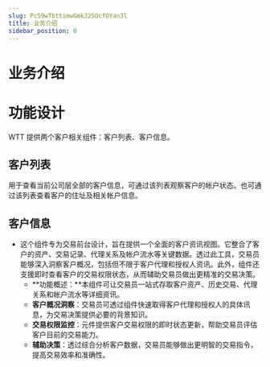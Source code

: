 ```yaml
---
slug: Pc59wTbttimwGmkJ25OcfOYan3l
title: 业务介绍
sidebar_position: 0
---
```



# 业务介绍


# 功能设计


WTT 提供两个客户相关组件：客户列表、客户信息。


## **客户列表**


用于查看当前公司层全部的客户信息，可通过该列表观察客户的帐户状态。也可通过该列表查看客户的住址及相关帐户信息。


## **客户信息**

- 这个组件专为交易前台设计，旨在提供一个全面的客户资讯视图。它整合了客户的资产、交易记录、代理关系及帐户流水等关键数据。透过此工具，交易员能够深入洞察客户概况，包括但不限于客户代理和授权人资讯。此外，组件还支援即时查看客户的交易权限状态，从而辅助交易员做出更精准的交易决策。
    - **功能概述：**本组件可让交易员一站式存取客户资产、历史交易、代理关系和帐户流水等详细资讯。
    - **客户概况洞察**：交易员可透过组件快速取得客户代理和授权人的具体讯息，为交易决策提供必要的背景知识。
    - **交易权限监控**：元件提供客户交易权限的即时状态更新，帮助交易员评估客户目前的交易能力。
    - **辅助决策**：透过综合分析客户数据，交易员能够做出更明智的交易指令，提高交易效率和准确性。
